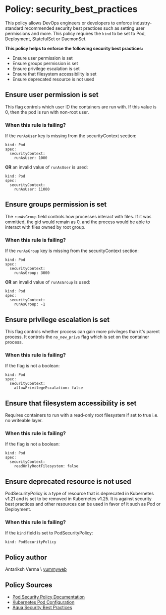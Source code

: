 # Policy: security_best_practices
This policy allows DevOps engineers or developers to enforce industry-standard recommended security
best practices such as setting user permissions and more. This policy requires the `kind`
to be set to Pod, Deployment, StatefulSet or DaemonSet.

__This policy helps to enforce the following security best practices:__
* Ensure user permission is set
* Ensure groups permission is set
* Ensure privilege escalation is set
* Ensure that filesystem accessibility is set
* Ensure deprecated resource is not used

## Ensure user permission is set
This flag controls which user ID the containers are run with. If this value is 0, then
the pod is run with non-root user.

### When this rule is failing?
If the `runAsUser` key is missing from the securityContext section:  
```
kind: Pod
spec:
  securityContext:
    runAsUser: 1000
```

__OR__ an invalid value of `runAsUser` is used:
```
kind: Pod
spec:
  securityContext:
    runAsUser: 11000
```

## Ensure groups permission is set
The `runAsGroup` field controls how processes interact with files. If it was ommitted,
the gid would remain as 0, and the process would be able to interact with files owned
by root group.

### When this rule is failing?
If the `runAsGroup` key is missing from the securityContext section:  
```
kind: Pod
spec:
  securityContext:
    runAsGroup: 3000
```

__OR__ an invalid value of `runAsGroup` is used:
```
kind: Pod
spec:
  securityContext:
    runAsGroup: -1
```

## Ensure privilege escalation is set
This flag controls whether process can gain more privileges than it's parent process.
It controls the `no_new_privs` flag which is set on the container process.

### When this rule is failing?
If the flag is not a boolean: 
```
kind: Pod
spec:
  securityContext:
    allowPrivilegeEscalation: false
```

## Ensure that filesystem accessibility is set
Requires containers to run with a read-only root filesystem if set to true i.e. no
writeable layer.

### When this rule is failing?
If the flag is not a boolean:
```
kind: Pod
spec:
  securityContext:
    readOnlyRootFilesystem: false
```

## Ensure deprecated resource is not used
PodSecurityPolicy is a type of resource that is deprecated in Kubernetes v1.21 and is
set to be removed in Kubernetes v1.25. It is against security best practices and other
resources can be used in favor of it such as Pod or Deployment.

### When this rule is failing?
If the `kind` field is set to PodSecurityPolicy:
```
kind: PodSecurityPolicy
```

## Policy author
Antariksh Verma \\ [yummyweb](https://github.com/yummyweb)

## Policy Sources
- [Pod Security Policy Documentation](https://kubernetes.io/docs/concepts/policy/pod-security-policy/)
- [Kubernetes Pod Configuration](https://kubernetes.io/docs/tasks/configure-pod-container/security-context/)
- [Aqua Security Best Practices](https://www.aquasec.com/cloud-native-academy/kubernetes-in-production/kubernetes-security-best-practices-10-steps-to-securing-k8s/)
